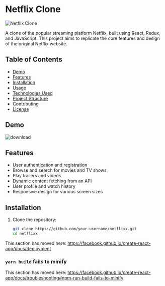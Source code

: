 # Netflix Clone

![Netflix Clone](project_screenshot.png) <!-- Replace with an actual screenshot of your project -->

A clone of the popular streaming platform Netflix, built using React, Redux, and JavaScript. This project aims to replicate the core features and design of the original Netflix website.

## Table of Contents

- [Demo](#demo)
- [Features](#features)
- [Installation](#installation)
- [Usage](#usage)
- [Technologies Used](#technologies-used)
- [Project Structure](#project-structure)
- [Contributing](#contributing)
- [License](#license)

## Demo

![download](https://github.com/kushalShukla-web/netflixx/assets/85934954/79ce8286-abc6-4ebf-aa04-56acf2eaa0c7)


## Features

- User authentication and registration
- Browse and search for movies and TV shows
- Play trailers and videos
- Dynamic content fetching from an API
- User profile and watch history
- Responsive design for various screen sizes

## Installation

1. Clone the repository:
   ```bash
   git clone https://github.com/your-username/netflixx.git
   cd netflixx


This section has moved here: https://facebook.github.io/create-react-app/docs/deployment

### `yarn build` fails to minify

This section has moved here: https://facebook.github.io/create-react-app/docs/troubleshooting#npm-run-build-fails-to-minify
